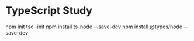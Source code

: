 # TypeScript Study
npm init
tsc -init
npm install ts-node --save-dev
npm install @types/node --save-dev
